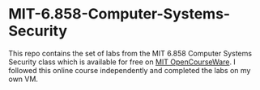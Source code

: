 # MIT-6.858-Computer-Systems-Security

This repo contains the set of labs from the MIT 6.858 Computer Systems Security class which is available for free on [MIT OpenCourseWare](https://ocw.mit.edu/courses/6-858-computer-systems-security-fall-2014/). I followed this online course independently and completed the labs on my own VM.


